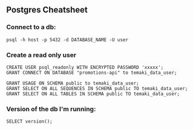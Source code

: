 ## Postgres Cheatsheet


### Connect to a db: 
```
psql -h host -p 5432 -d DATABASE_NAME -U user  
```
### Create a read only user
```
CREATE USER psql_readonly WITH ENCRYPTED PASSWORD 'xxxxx';
GRANT CONNECT ON DATABASE "promotions-api" to temaki_data_user;

GRANT USAGE ON SCHEMA public to temaki_data_user;
GRANT SELECT ON ALL SEQUENCES IN SCHEMA public TO temaki_data_user;
GRANT SELECT ON ALL TABLES IN SCHEMA public TO temaki_data_user;
```
### Version of the db I'm running: 
```
SELECT version();
```
